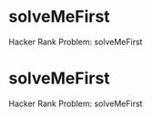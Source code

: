 # solveMeFirst 
 Hacker Rank Problem: solveMeFirst
# solveMeFirst 
 Hacker Rank Problem: solveMeFirst
